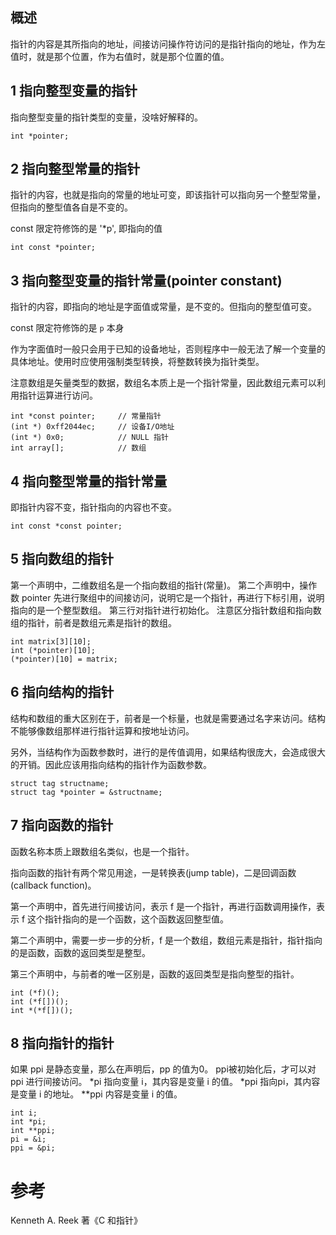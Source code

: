 ## 概述

指针的内容是其所指向的地址，间接访问操作符访问的是指针指向的地址，作为左值时，就是那个位置，作为右值时，就是那个位置的值。

## 1 指向整型变量的指针

指向整型变量的指针类型的变量，没啥好解释的。

`int *pointer;`

## 2 指向整型常量的指针

指针的内容，也就是指向的常量的地址可变，即该指针可以指向另一个整型常量，但指向的整型值各自是不变的。

const 限定符修饰的是 '*p', 即指向的值

`int const *pointer;`

## 3 指向整型变量的指针常量(pointer constant)

指针的内容，即指向的地址是字面值或常量，是不变的。但指向的整型值可变。

const 限定符修饰的是 `p` 本身

作为字面值时一般只会用于已知的设备地址，否则程序中一般无法了解一个变量的具体地址。使用时应使用强制类型转换，将整数转换为指针类型。

注意数组是矢量类型的数据，数组名本质上是一个指针常量，因此数组元素可以利用指针运算进行访问。

```
int *const pointer;		// 常量指针
(int *) 0xff2044ec;		// 设备I/O地址
(int *) 0x0;			// NULL 指针
int array[];			// 数组
```

## 4 指向整型常量的指针常量

即指针内容不变，指针指向的内容也不变。

`int const *const pointer;`

## 5 指向数组的指针

第一个声明中，二维数组名是一个指向数组的指针(常量)。
第二个声明中，操作数 pointer 先进行聚组中的间接访问，说明它是一个指针，再进行下标引用，说明指向的是一个整型数组。
第三行对指针进行初始化。
注意区分指针数组和指向数组的指针，前者是数组元素是指针的数组。

```
int matrix[3][10];
int (*pointer)[10];
(*pointer)[10] = matrix;
```

## 6 指向结构的指针

结构和数组的重大区别在于，前者是一个标量，也就是需要通过名字来访问。结构不能够像数组那样进行指针运算和按地址访问。

另外，当结构作为函数参数时，进行的是传值调用，如果结构很庞大，会造成很大的开销。因此应该用指向结构的指针作为函数参数。

```
struct tag structname;
struct tag *pointer = &structname;
```

## 7 指向函数的指针

函数名称本质上跟数组名类似，也是一个指针。

指向函数的指针有两个常见用途，一是转换表(jump table)，二是回调函数(callback function)。

第一个声明中，首先进行间接访问，表示 f 是一个指针，再进行函数调用操作，表示 f 这个指针指向的是一个函数，这个函数返回整型值。

第二个声明中，需要一步一步的分析，f 是一个数组，数组元素是指针，指针指向的是函数，函数的返回类型是整型。

第三个声明中，与前者的唯一区别是，函数的返回类型是指向整型的指针。

```
int (*f)();
int (*f[])();
int *(*f[])();
```

## 8 指向指针的指针

如果 ppi 是静态变量，那么在声明后，pp 的值为0。
ppi被初始化后，才可以对 ppi 进行间接访问。
*pi 指向变量 i，其内容是变量 i 的值。
*ppi 指向pi，其内容是变量 i 的地址。
**ppi 内容是变量 i 的值。

```
int i;
int *pi;
int **ppi;
pi = &i;
ppi = &pi;
```

# 参考

Kenneth A. Reek 著《C 和指针》
